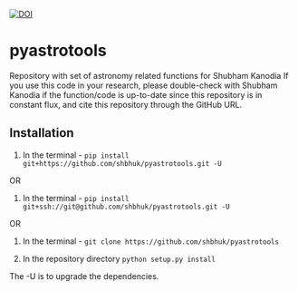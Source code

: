 [![DOI](https://zenodo.org/badge/362150934.svg)](https://zenodo.org/badge/latestdoi/362150934)


# pyastrotools
 Repository with set of astronomy related functions for Shubham Kanodia
 If you use this code in your research, please double-check with Shubham Kanodia if the function/code is up-to-date since this repository is in constant flux, and cite this repository through the GitHub URL.


## Installation

1. In the terminal - 
 `pip install git+https://github.com/shbhuk/pyastrotools.git -U`

OR
1. In the terminal - 
`pip install git+ssh://git@github.com/shbhuk/pyastrotools.git -U `

OR 

1. In the terminal - 
`git clone https://github.com/shbhuk/pyastrotools`

2. In the repository directory 
`python setup.py install`

The -U is to upgrade the dependencies.
